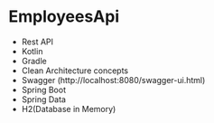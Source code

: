 # EmployeesApi

 - Rest API
 - Kotlin
 - Gradle
 - Clean Architecture concepts
 - Swagger (http://localhost:8080/swagger-ui.html)
 - Spring Boot
 - Spring Data
 - H2(Database in Memory)
